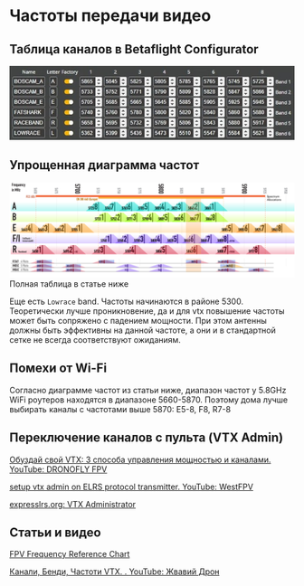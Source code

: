 # Частоты передачи видео

## Таблица каналов в Betaflight Configurator
![](ChannelsTable.jpg)

## Упрощенная диаграмма частот
![](Frequency-Reference-Chart-Short.png)  
Полная таблица в статье ниже

Еще есть `Lowrace` band. Частоты начинаются в районе 5300. Теоретически лучше проникновение, да и для vtx повышение частоты может быть сопряжено с падением мощности. При этом антенны должны быть эффективны на данной частоте, а они и в стандартной сетке не всегда соответствуют ожиданиям.

## Помехи от Wi-Fi
Согласно диаграмме частот из статьи ниже, диапазон частот у 5.8GHz WiFi роутеров находятся в диапазоне 5660-5870. Поэтому дома лучше выбирать каналы с частотами выше 5870: E5-8, F8, R7-8

## Переключение каналов с пульта (VTX Admin)

[Обуздай свой VTX: 3 способа управления мощностью и каналами. YouTube: DRONOFLY FPV](https://www.youtube.com/watch?v=6d8xpEA26Lc)

[setup vtx admin on ELRS protocol transmitter. YouTube: WestFPV](https://www.youtube.com/watch?v=32r2fWFrgr4)

[expresslrs.org: VTX Administrator](https://www.expresslrs.org/quick-start/transmitters/lua-howto/#vtx-administrator)

## Статьи и видео
[FPV Frequency Reference Chart](https://www.getfpv.com/learn/fpv-essentials/fpv-frequency-reference-chart/)

[Канали, Бенди, Частоти VTX. . YouTube: Жвавий Дрон](https://www.youtube.com/watch?v=1WV-2_DJHRE)  

